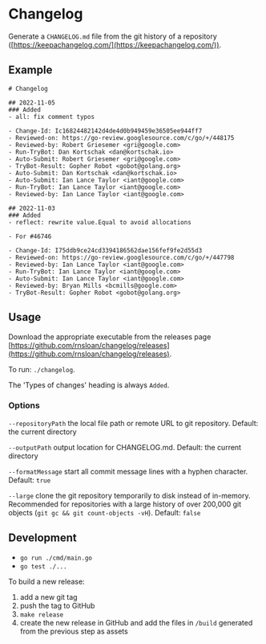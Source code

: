 # Changelog

Generate a `CHANGELOG.md` file from the git history of a repository ([https://keepachangelog.com/](https://keepachangelog.com/)).

## Example

```
# Changelog

## 2022-11-05
### Added
- all: fix comment typos

- Change-Id: Ic16824482142d4de4d0b949459e36505ee944ff7
- Reviewed-on: https://go-review.googlesource.com/c/go/+/448175
- Reviewed-by: Robert Griesemer <gri@google.com>
- Run-TryBot: Dan Kortschak <dan@kortschak.io>
- Auto-Submit: Robert Griesemer <gri@google.com>
- TryBot-Result: Gopher Robot <gobot@golang.org>
- Auto-Submit: Dan Kortschak <dan@kortschak.io>
- Auto-Submit: Ian Lance Taylor <iant@google.com>
- Run-TryBot: Ian Lance Taylor <iant@google.com>
- Reviewed-by: Ian Lance Taylor <iant@google.com>

## 2022-11-03
### Added
- reflect: rewrite value.Equal to avoid allocations

- For #46746 

- Change-Id: I75ddb9ce24cd3394186562dae156fef9fe2d55d3
- Reviewed-on: https://go-review.googlesource.com/c/go/+/447798
- Reviewed-by: Ian Lance Taylor <iant@google.com>
- Run-TryBot: Ian Lance Taylor <iant@google.com>
- Auto-Submit: Ian Lance Taylor <iant@google.com>
- Reviewed-by: Bryan Mills <bcmills@google.com>
- TryBot-Result: Gopher Robot <gobot@golang.org>
```

## Usage

Download the appropriate executable from the releases page [https://github.com/rnsloan/changelog/releases](https://github.com/rnsloan/changelog/releases).

To run: `./changelog`.

The 'Types of changes' heading is always `Added`. 

### Options

`--repositoryPath` the local file path or remote URL to git repository. Default: the current directory

`--outputPath` output location for CHANGELOG.md. Default: the current directory

`--formatMessage` start all commit message lines with a hyphen character. Default: `true`

`--large` clone the git repository temporarily to disk instead of in-memory. Recommended for repositories with a large history of over 200,000 git objects (`git gc && git count-objects -vH`). Default: `false`

## Development

- `go run ./cmd/main.go`
- `go test ./...`

To build a new release:

1. add a new git tag
2. push the tag to GitHub
3. `make release`
4. create the new release in GitHub and add the files in `/build` generated from the previous step as assets
